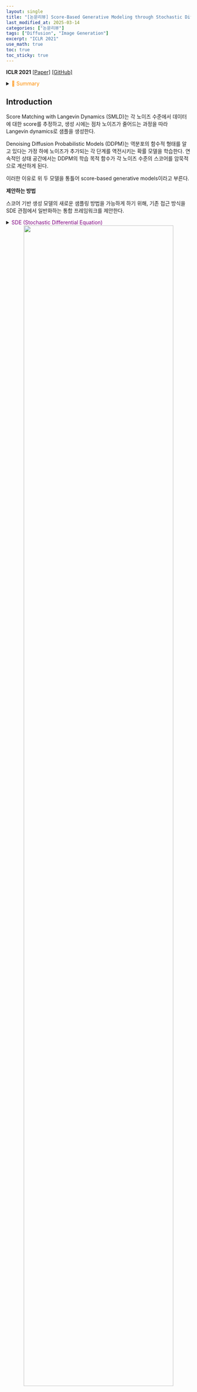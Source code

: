 ```yaml
---
layout: single
title: "[논문리뷰] Score-Based Generative Modeling through Stochastic Differential Equations"
last_modified_at: 2025-03-14
categories: ["논문리뷰"]
tags: ["Diffusion", "Image Generation"]
excerpt: "ICLR 2021"
use_math: true
toc: true
toc_sticky: true
---
```


**ICLR 2021** 
[[Paper]](https://arxiv.org/abs/2011.13456)
[[GitHub]](https://github.com/yang-song/score_sde)

<details>
<summary><font color='#FF8C00'>📝 Summary</font></summary>
<div markdown="1">
<br>
하나의 모델을 학습해두면, 이후 생성 단계에서 원하는 샘플링 경로(길이/간격)를 선택하여 유연하고 빠르게 생성할 수 있다.

</div>
</details>

## Introduction

Score Matching with Langevin Dynamics (SMLD)는 각 노이즈 수준에서 데이터에 대한 score를 추정하고, 생성 시에는 점차 노이즈가 줄어드는 과정을 따라 Langevin dynamics로 샘플을 생성한다.

Denoising Diffusion Probabilistic Models (DDPM)는 역분포의 함수적 형태를 알고 있다는 가정 하에 노이즈가 추가되는 각 단계를 역전시키는 확률 모델을 학습한다. 연속적인 상태 공간에서는 DDPM의 학습 목적 함수가 각 노이즈 수준의 스코어를 암묵적으로 계산하게 된다.

이러한 이유로 위 두 모델을 통틀어 score-based generative models이라고 부른다.

**제안하는 방법**

스코어 기반 생성 모델의 새로운 샘플링 방법을 가능하게 하기 위해, 기존 접근 방식을 SDE 관점에서 일반화하는 통합 프레임워크를 제안한다.

<details>
<summary><font color='purple'>SDE (Stochastic Differential Equation)</font></summary>
<div markdown="1">

<center><img src='{{"/assets/images/논문리뷰/Score Diffusion-1.png" | relative_url}}' width="100%"></center>
<br>
미분방정식이란 미분을 포함하는 방정식으로, 어떤 값 $y$가 시간에 따라 어떻게 변하는지를 수식으로 표현한 것이다.

$$
\frac{dx}{dt}=f(x,t)
$$

위의 식에서 $f(x,t)$는 시간 $t$에 따른 $y$의 변화율을 의미한다.

미분방정식을 풀면 $x(t)$를 구할 수 있으며, 이는 시간 $t$에 따른 상태값을 의미한다.

변수 하나에 대해서만 미분이 일어나는 미분방정식을 ODE라고 부른다.

---

SDE는 아래와 같이 ODE에서 randomness가 추가된 형태이다.

$$
\underbrace{d\mathbf x=\mathbf f(\mathbf x,t)dt}_{\text{ODE}}+\underbrace{g(t)d\mathbf w}_{\text{Randomness}}
$$

Randomness 때문에 시간의 흐름에 따라 process가 항상 같은 것이 아니라 조금씩 달라진다.

즉, SDE를 풀면 여러 개의 확률적인 경로(Stochastic process) 중 하나의 경로가 나온다.

$f(\mathbf x,t)$, $g(t)$는 사전에 정의된 함수로 학습 파라미터가 없으며, 이 forward process는 입력 데이터와 무관하게 데이터를 무작위 노이즈로 바꾼다.

</div>
</details>

<center><img src='{{"/assets/images/논문리뷰/Score Diffusion-2.png" | relative_url}}' width="90%"></center>

## Methods

### 1. Score-based Generative Modeling with SDEs

#### Perturbing Data with SDEs

Diffusion process는 아래의 $\text{It\hat{o} SDE}$의 해로 모델링될 수 있다.

$$
d\mathbf{x}=\mathbf{f}(\mathbf{x},t)dt+g(t)d\mathbf{w}
$$

이후부터 아래의 notation을 사용한다.

- $p_t(\mathbf{x})$: $\mathbf{x}(t)$의 확률 밀도 함수
- $p_{st}(\mathbf{x}(t)\mid\mathbf{x}(s))$: $\mathbf{x}(s)$에서 $\mathbf{x}(t)$로의 transition kernel

#### Generating Samples by Reversing the SDE

Reverse-time SDE는 아래와 같이 주어진다.

$$
d\mathbf{x}=
\left[
\mathbf{f}(\mathbf{x},t)-g(t)^2\nabla_{\mathbf{x}}\log p_t(\mathbf{x})
\right]dt+g(t)d\bar{\mathbf{w}}
$$

여기서 $\bar{\mathbf{w}}$는 $T\to0$처럼 시간이 역으로 흐를 때의 standard Wiener process를, $dt$는 매우 작은 negative timestep을 의미한다.

각 $t$에서 marginal 분포의 score $\nabla_{\mathbf{x}}\log p_t(\mathbf{x})$를 모두 알고 있다면, 위의 식을 통해 reverse diffusion process를 유도할 수 있으며, $\mathbf{x}_0$ 또한 샘플링할 수 있다.

#### Estimating Scores for the SDE

확률 분포의 score는 score matching을 사용하여 학습된 score-based 모델을 통해 추정할 수 있다.

Score를 추정하기 위해 아래와 같은 손실함수를 최소하하여 학습한다.

$$
\boldsymbol{\theta}^*=\underset{\boldsymbol{\theta}}{\arg\min}~\mathbb{E}_t 
\left\{
\lambda(t)\mathbb{E}_{\mathbf{x}(0)}\mathbb{E}_{\mathbf{x}(t) \mid \mathbf{x}(0)}
\left[\lVert
\mathbf{s}_{\boldsymbol{\theta}}(\mathbf{x}(t), t)
- \nabla_{\mathbf{x}(t)} \log p_{0t}(\mathbf{x}(t) \mid \mathbf{x}(0)) 
\rVert_2^2\right]
\right\}
$$

충분한 데이터와 모델 용량이 있다면, score matching은 모든 $\mathbf{x}\_t$와 $t$에 대해서 optimal solution $\mathbf{s}\_{\boldsymbol{\theta}^*}(\mathbf{x}, t)$와 $\nabla_{\mathbf{x}(t)}\log p_t(\mathbf{x})$를 동일하게 만들어 준다.

SMLD와 DDPM에서와 같이 일반적으로 아래의 값을 선택한다.

$$
\lambda \propto \frac{1}{\mathbb{E} \left[
\left\| \nabla_{\mathbf{x}(t)} \log p_{0t}(\mathbf{x}(t) \mid \mathbf{x}(0)) \right\|_2^2
\right]}
$$

#### Examples: VE, VP SDEs and Beyond

SMLD와 같은 NCSN 모델의 계열에서 사용하는 forward SDE 형태는 아래와 같다.

$$
d\mathbf x=\sqrt{\frac{d[\sigma^2(t)]}{dt}}d\mathbf w
$$

timestep $t$가 커질수록 분산이 점점 커진다. → Variance Exploding SDE (VE-SDE)

DDPM에서 사용하는 forward SDE 형태는 아래와 같다.

$$
d\mathbf x=-\frac{1}{2}\beta(t)\mathbf xdt
+\sqrt{\beta(t)}d\mathbf w
$$

$\beta(t)$에 따라 분산이 일정하게 유지된다. → Variance Preserving SDE (VP-SDE)

### 2. Solving the Reverse SDE

Score-based 모델 $\mathbf{x}_\theta$가 학습되었다면 이를 사용해 reverse-time SDE를 구할 수 있으며, 수치적인 접근을 통해 $p_0$로부터 샘플을 생성할 수 있다.

아래는 reverse-time SDE를 구하기 위한 여러 가지 방법이다.

- General-purpose Numerical SDE Solvers

    Euler-Maruyama, stochastic Runge-Kutta와 같은 일반적인 수치적 SDE solver를 적용하여 역방향 SDE를 직접 시뮬레이션한다.
- Predictor-Corrector (PC) Sampler

    수치 해석으로 예측한 다음, Langevin dynamics와 같은 score 기반 MCMC를 사용해 분포를 보정함으로써 샘플 품질을 높인다.
- Probability Flow ODE

    Revser-time SDE와 동일한 주변 분포를 따르는 deterministic한 ODE를 정의하고, 이를 Neural ODE 방식으로 해결하여 샘플을 생성하고 likelihood 계산도 수행한다.
- 아키텍처 개선

    VE/VP/sub-VP SDE에 적합하도록 설계된 NCSN++, DDPM++ 등의 새로운 네트워크 아키텍처를 통해 샘플 품질 및 likelihood를 향상시킨다.

## Experiments

<center><img src='{{"/assets/images/논문리뷰/Score Diffusion-3.png" | relative_url}}' width="100%"></center>
